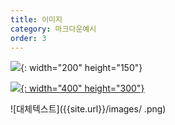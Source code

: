 ```yaml
---
title: 이미지
category: 마크다운예시
order: 3
---
```


![]({{site.url}}/images/sample.png){: width="200" height="150"}

[![]({{site.url}}/images/sample.png){: width="400" height="300"}]({{site.url}}/images/link.png)  

![대체텍스트]({{site.url}}/images/  .png)


